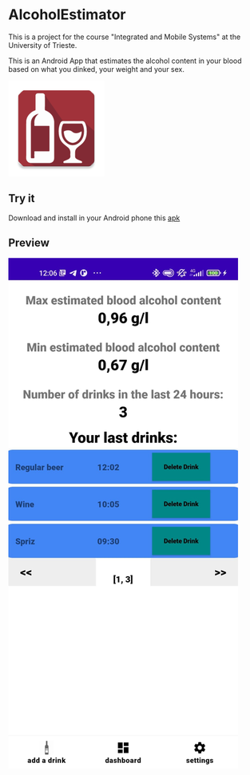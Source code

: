 # AlcoholEstimator 

This is a project for the course "Integrated and Mobile Systems" at the University of Trieste.

This is an Android App that estimates the alcohol content in your blood based on what you dinked, your weight and your sex.

![logo img](https://github.com/AndreaGonzato/AlcoholEstimator/blob/main/app/src/main/res/mipmap-xxxhdpi/ic_launcher.png)

## Try it

Download and install in your Android phone this [apk](https://github.com/AndreaGonzato/AlcoholEstimator/releases)

## Preview


![demo img](https://github.com/AndreaGonzato/AlcoholEstimator/blob/main/demoApp.jpeg)

